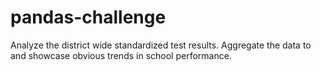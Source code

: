 # pandas-challenge
Analyze the district wide standardized test results. Aggregate the data to and  showcase obvious trends in school performance.
